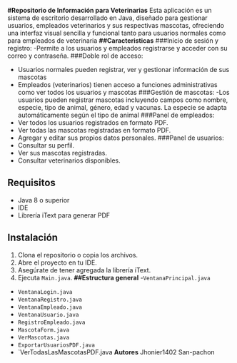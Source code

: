 **#Repositorio de Información para Veterinarias**
Esta aplicación es un sistema de escritorio desarrollado en Java, diseñado para gestionar usuarios, empleados veterinarios y sus respectivas mascotas, ofreciendo una interfaz visual sencilla y funcional tanto para usuarios normales como para empleados de veterinaria
**##Caracteristicas**
###Inicio de sesión y registro:
-Permite a los usuarios y empleados registrarse y acceder con su correo y contraseña.
###Doble rol de acceso:
- Usuarios normales pueden registrar, ver y gestionar información de sus mascotas
- Empleados (veterinarios) tienen acceso a funciones administrativas como ver todos los usuarios y mascotas
###Gestión de mascotas:
-Los usuarios pueden registrar mascotas incluyendo campos como nombre, especie, tipo de animal, género, edad y vacunas. La especie se adapta automáticamente según el tipo de animal
###Panel de empleados:
- Ver todos los usuarios registrados en formato PDF.
- Ver todas las mascotas registradas en formato PDF.
-  Agregar y editar sus propios datos personales.
###Panel de usuarios:
- Consultar su perfil.
- Ver sus mascotas registradas.
- Consultar veterinarios disponibles.
## Requisitos
- Java 8 o superior
- IDE 
- Librería iText para generar PDF
## Instalación
1. Clona el repositorio o copia los archivos.
2. Abre el proyecto en tu IDE.
3. Asegúrate de tener agregada la librería iText.
4. Ejecuta `Main.java`.
**##Estructura general**
-`VentanaPrincipal.java`
- `VentanaLogin.java`
- `VentanaRegistro.java`
- `VentanaEmpleado.java`
- `VentanaUsuario.java`
- `RegistroEmpleado.java`
- `MascotaForm.java`
- `VerMascotas.java`
- `ExportarUsuariosPDF.java`
- `VerTodasLasMascotasPDF.java
**Autores**
  Jhonier1402
  San-pachon
